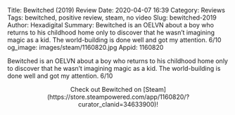 Title: Bewitched (2019) Review
Date: 2020-04-07 16:39
Category: Reviews
Tags: bewitched, positive review, steam, no video
Slug: bewitched-2019
Author: Hexadigital
Summary: Bewitched is an OELVN about a boy who returns to his childhood home only to discover that he wasn’t imagining magic as a kid. The world-building is done well and got my attention. 6/10
og_image: images/steam/1160820.jpg
Appid: 1160820

Bewitched is an OELVN about a boy who returns to his childhood home only to discover that he wasn’t imagining magic as a kid. The world-building is done well and got my attention. 6/10

<center>Check out Bewitched on [Steam](https://store.steampowered.com/app/1160820/?curator_clanid=34633900)!</center>